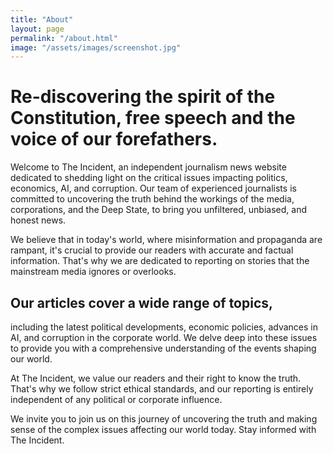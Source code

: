 ```yaml
---
title: "About"
layout: page
permalink: "/about.html"
image: "/assets/images/screenshot.jpg"
---
```

# Re-discovering the spirit of the Constitution, free speech and the voice of our forefathers.

Welcome to The Incident, an independent journalism news website dedicated to shedding light on the critical issues impacting politics, economics, AI, and corruption. Our team of experienced journalists is committed to uncovering the truth behind the workings of the media, corporations, and the Deep State, to bring you unfiltered, unbiased, and honest news.

We believe that in today's world, where misinformation and propaganda are rampant, it's crucial to provide our readers with accurate and factual information. That's why we are dedicated to reporting on stories that the mainstream media ignores or overlooks.

## Our articles cover a wide range of topics,

including the latest political developments, economic policies, advances in AI, and corruption in the corporate world. We delve deep into these issues to provide you with a comprehensive understanding of the events shaping our world.

At The Incident, we value our readers and their right to know the truth. That's why we follow strict ethical standards, and our reporting is entirely independent of any political or corporate influence.

We invite you to join us on this journey of uncovering the truth and making sense of the complex issues affecting our world today. Stay informed with The Incident.
